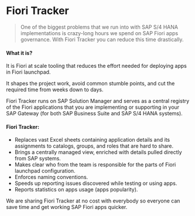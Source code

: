 # Fiori Tracker

>One of the biggest problems that we run into with SAP S/4 HANA implementations is crazy-long hours we spend on SAP Fiori apps governance. With Fiori Tracker you can reduce this time drastically.

#### What it is?

It is Fiori at scale tooling that reduces the effort needed for deploying apps in Fiori launchpad.

It shapes the project work, avoid common stumble points, and cut the required time from weeks down to days.

Fiori Tracker runs on SAP Solution Manager and serves as a central registry of the Fiori applications that you are implementing or supporting in your SAP Gateway (for both SAP Business Suite and SAP S/4 HANA systems).

#### Fiori Tracker:

- Replaces vast Excel sheets containing application details and its assignments to catalogs, groups, and roles that are hard to share.
- Brings a centrally managed view, enriched with details pulled directly from SAP systems.
- Makes clear who from the team is responsible for the parts of Fiori launchpad configuration.
- Enforces naming conventions.
- Speeds up reporting issues discovered while testing or using apps.
- Reports statistics on apps usage (apps popularity).

We are sharing Fiori Tracker at no cost with everybody so everyone can save time and get working SAP Fiori apps quicker.



